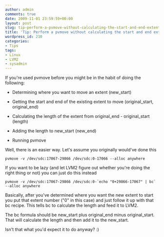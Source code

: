 ```yaml
---
author: admin
comments: true
date: 2009-11-01 23:59:59+00:00
layout: post
slug: tip-perform-a-pvmove-without-calculating-the-start-and-end-extent-values
title: 'Tip: Perform a pvmove without calculating the start and end extent values'
wordpress_id: 210
categories:
- Tips
tags:
- Linux
- LVM2
- sysadmin
---
```


If you're used pvmove before you might be in the habit of doing the following:



	
  * Determining where you want to move an extent (new_start)

	
  * Getting the start and end of the existing extent to move (original_start, original_end)

	
  * Calculating the length of the extent from original_end - original_start (length)

	
  * Adding the length to new_start (new_end)

	
  * Running pvmove


Well, there is an easier way.  Let's assume you originally would've done this

    
    pvmove -v /dev/sdc:17067-29866 /dev/sdc:0-17066 --alloc anywhere


If you want to be lazy (and let LVM2 figure out whether you're doing the right thing or not) you can just do this instead

    
    pvmove -v /dev/sdc:17067-29866 /dev/sdc:0-`echo "0+29866-17067" | bc` --alloc anywhere


Basically, after you've determined where you want the new extent to start you put that extent number ("0" in this case) and just follow it up with that bc recipe.  This tells bc to calculate the length and feed it to LVM2.

The bc formula should be new_start plus original_end minus original_start.  That will calculate the length and then add it to the new_start.

Isn't that what you'd expect it to do anyway?  :)
